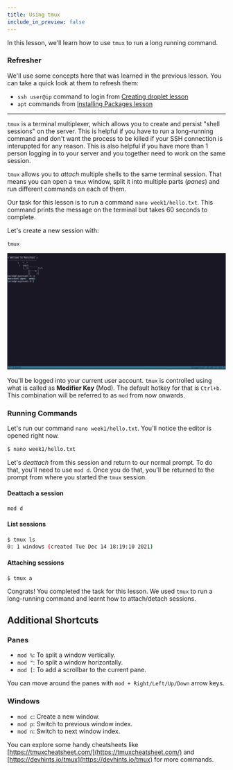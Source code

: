 ```yaml
---
title: Using tmux
include_in_preview: false
---
```


In this lesson, we'll learn how to use `tmux` to run a long running command.

### Refresher

We'll use some concepts here that was learned in the previous lesson. You can take a quick look at them to refresh them:

- `ssh user@ip` command to login from [Creating droplet lesson](./creating-droplet.md)
- `apt` commands from [Installing Packages lesson](./installing-packages.md)

---

`tmux` is a terminal multiplexer, which allows you to create and persist "shell sessions" on the server. This is helpful if you have to run a long-running command and don't want the process to be killed if your SSH connection is interuppted for any reason.
This is also helpful if you have more than 1 person logging in to your server and you together need to work on the same session.

`tmux` allows you to _attach_ multiple shells to the same terminal session. That means you can open a `tmux` window, split it into multiple parts (_panes_) and run different commands on each of them.

Our task for this lesson is to run a command `nano week1/hello.txt`. This command prints the message on the terminal but takes 60 seconds to complete.

Let's create a new session with:

```
tmux
```

![img](./img/tmux.png)

You'll be logged into your current user account. `tmux` is controlled using what is called as **Modifier Key** (Mod). The default hotkey for that is `Ctrl+b`. This combination will be referred to as `mod` from now onwards.

### Running Commands

Let's run our command `nano week1/hello.txt`. You'll notice the editor is opened right now.

```bash
$ nano week1/hello.txt
```

Let's _deattach_ from this session and return to our normal prompt. To do that, you'll need to use `mod d`. Once you do that, you'll be returned to the prompt from where you started the `tmux` session.

#### Deattach a session

```
mod d
```

#### List sessions

```bash
$ tmux ls
0: 1 windows (created Tue Dec 14 18:19:10 2021)
```

#### Attaching sessions

```
$ tmux a
```

Congrats! You completed the task for this lesson. We used `tmux` to run a long-running command and learnt how to attach/detach sessions.

## Additional Shortcuts

### Panes

- `mod %`: To split a window vertically.
- `mod "`: To split a window horizontally.
- `mod [`: To add a scrollbar to the current pane.

You can move around the panes with `mod + Right/Left/Up/Down` arrow keys.

### Windows

- `mod c`: Create a new window.
- `mod p`: Switch to previous window index.
- `mod n`: Switch to next window index.

You can explore some handy cheatsheets like [https://tmuxcheatsheet.com/](https://tmuxcheatsheet.com/) and [https://devhints.io/tmux](https://devhints.io/tmux) for more commands.
